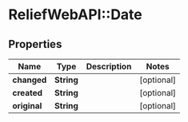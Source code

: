 # ReliefWebAPI::Date

## Properties
Name | Type | Description | Notes
------------ | ------------- | ------------- | -------------
**changed** | **String** |  | [optional] 
**created** | **String** |  | [optional] 
**original** | **String** |  | [optional] 


